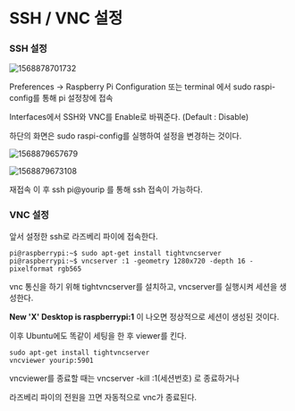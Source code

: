 # SSH / VNC 설정

### SSH 설정

![1568878701732](C:\Users\MS\AppData\Roaming\Typora\typora-user-images\1568878701732.png)

Preferences -> Raspberry Pi Configuration 또는 terminal 에서 sudo raspi-config를 통해 pi 설정창에 접속

Interfaces에서 SSH와 VNC를 Enable로 바꿔준다. (Default : Disable) 

하단의 화면은 sudo raspi-config를 실행하여 설정을 변경하는 것이다.

![1568879657679](C:\Users\MS\AppData\Roaming\Typora\typora-user-images\1568879657679.png)

![1568879673108](C:\Users\MS\AppData\Roaming\Typora\typora-user-images\1568879673108.png)

재접속 이 후 ssh pi@yourip 를 통해 ssh 접속이 가능하다.



### VNC 설정

앞서 설정한 ssh로 라즈베리 파이에 접속한다.

```
pi@raspberrypi:~$ sudo apt-get install tightvncserver
pi@raspberrypi:~$ vncserver :1 -geometry 1280x720 -depth 16 -pixelformat rgb565
```

vnc 통신을 하기 위해 tightvncserver를 설치하고, vncserver를 실행시켜 세션을 생성한다.

**New 'X' Desktop is raspberrypi:1** 이 나오면 정상적으로 세션이 생성된 것이다.

이후 Ubuntu에도 똑같이 세팅을 한 후 viewer를 킨다.

```
sudo apt-get install tightvncserver
vncviewer yourip:5901
```

vncviewer를 종료할 때는 vncserver -kill :1(세션번호) 로 종료하거나 

라즈베리 파이의 전원을 끄면 자동적으로 vnc가 종료된다.